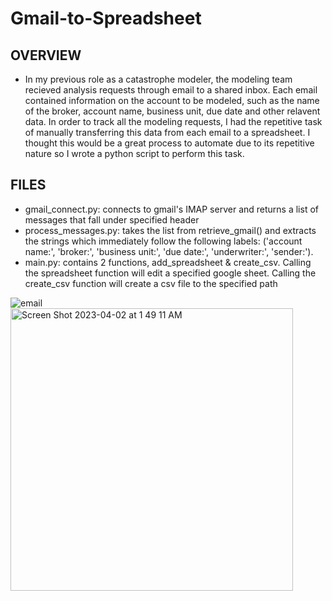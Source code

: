 # Gmail-to-Spreadsheet
## OVERVIEW
* In my previous role as a catastrophe modeler, the modeling team recieved analysis requests through email to a shared inbox. Each email contained information on the account to be modeled, such as the name of the broker, account name, business unit, due date and other relavent data. In order to track all the modeling requests, I had the repetitive task of manually transferring this data from each email to a spreadsheet. I thought this would be a great process to automate due to its repetitive nature so I wrote a python script to perform this task.

## FILES
* gmail_connect.py: connects to gmail's IMAP server and returns a list of messages that fall under specified header
* process_messages.py: takes the list from retrieve_gmail() and extracts the strings which immediately follow the following labels: ('account name:', 'broker:', 'business unit:', 'due date:', 'underwriter:', 'sender:'). 
* main.py: contains 2 functions, add_spreadsheet & create_csv. Calling the spreadsheet function will edit a specified google sheet. Calling the create_csv function will create a csv file to the specified path 


![email](https://user-images.githubusercontent.com/128116246/229334303-9379bff7-0499-4517-8ba9-e5770abb715d.png)
<img width="452" alt="Screen Shot 2023-04-02 at 1 49 11 AM" src="https://user-images.githubusercontent.com/128116246/229334475-434d931c-c774-41d0-97e3-6b4220e52b99.png">



